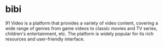 # bibi
91 Video is a platform that provides a variety of video content, covering a wide range of genres from game videos to classic movies and TV series, children's entertainment, etc. The platform is widely popular for its rich resources and user-friendly interface.
